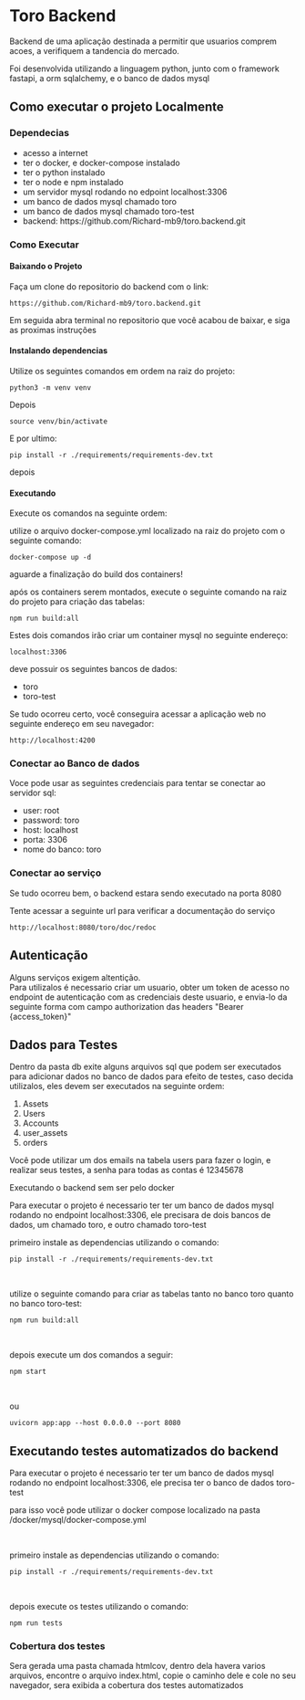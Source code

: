 <h1> Toro Backend </h1>

<p> Backend de uma aplicação destinada a permitir que usuarios comprem acoes, a verifiquem a tandencia do mercado. </p>

<p> Foi desenvolvida utilizando a linguagem python, junto com o framework fastapi, a orm sqlalchemy, e o banco de dados mysql</p>

<h2> Como executar o projeto Localmente</h2>
<h3> Dependecias</h3>
<ul>
    <li>acesso a internet</li>
  <li>ter o docker, e docker-compose instalado</li>
  <li>ter o python instalado</li>
  <li>ter o node e npm instalado</li>
  <li>um servidor mysql rodando no edpoint localhost:3306</li>
  <li>um banco de dados mysql chamado toro</li>
  <li>um banco de dados mysql chamado toro-test</li>
  <li>backend: https://github.com/Richard-mb9/toro.backend.git
</ul>

<h3> Como Executar </h3>

<h4> Baixando o Projeto</h4>

<p> Faça um clone do repositorio do backend com o link: </p>

```
https://github.com/Richard-mb9/toro.backend.git
```

<p> Em seguida abra terminal no repositorio que você acabou de baixar, e siga as proximas instruções </p>


<h4>Instalando dependencias</h4>
<p> Utilize os seguintes comandos em ordem na raiz do projeto:</p>

```
python3 -m venv venv
```

<p> Depois</p>

```
source venv/bin/activate
```

<p> E por ultimo:</p>

```
pip install -r ./requirements/requirements-dev.txt
```
<p>depois</p>

<h4>Executando </h4>
<p> Execute os comandos na seguinte ordem:</p>
<p> utilize o arquivo docker-compose.yml localizado na raiz do projeto com o seguinte comando:</p>

```
docker-compose up -d
```

<p> aguarde a finalização do build dos containers!</p>
<p> após os containers serem montados, execute o seguinte comando na raiz do projeto para criação das tabelas:</p>

```
npm run build:all
```
Estes dois comandos irão criar um container mysql no seguinte endereço:

```
localhost:3306
```

deve possuir os seguintes bancos de dados:

<ul>
  <li>toro</li>
  <li>toro-test</li>
</ul>

<p> Se tudo ocorreu certo, você conseguira acessar a aplicação web no seguinte endereço em seu navegador: </p>

```
http://localhost:4200
```

<h3> Conectar ao Banco de dados </h3>
<p> Voce pode usar as seguintes credenciais para tentar se conectar ao servidor sql:</p>
<ul>
  <li>user: root</li>
  <li>password: toro</li>
  <li>host: localhost</li>
  <li>porta: 3306</li>
  <li>nome do banco: toro</li>
</ul>

<h3> Conectar ao serviço </h3>
<p> Se tudo ocorreu bem, o backend estara sendo executado na porta 8080</p>
<p> Tente acessar a seguinte url para verificar a documentação do serviço</p>

```
http://localhost:8080/toro/doc/redoc  
```

<h2>Autenticação</h2>
Alguns serviços exigem altentição.<br>
Para utilizalos é necessario criar um usuario, obter um token de acesso no endpoint de autenticação com as credenciais deste usuario, e envia-lo da seguinte forma com campo authorization das headers "Bearer {access_token}"

<h2>Dados para Testes</h2>
Dentro da pasta db exite alguns arquivos sql que podem ser executados para adicionar dados no banco de dados para efeito de testes, caso decida utilizalos, eles devem ser executados na seguinte ordem:
<ol>
  <li>Assets</li>
  <li>Users</li>
  <li>Accounts</li>
  <li>user_assets</li>
  <li>orders</li>
</ol>

<p> Você pode utilizar um dos emails na tabela users para fazer o login, e realizar seus testes, a senha para todas as contas é 12345678 </P

<h2>Executando o backend sem ser pelo docker</h2>
<p> Para executar o projeto é necessario ter ter um banco de dados mysql rodando no endpoint localhost:3306, ele precisara de dois bancos de dados, um chamado toro, e outro chamado toro-test</p>

<p>primeiro instale as dependencias utilizando o comando:</p>

```
pip install -r ./requirements/requirements-dev.txt
```
<br>
<p>utilize o seguinte comando para criar as tabelas tanto no banco toro quanto no banco toro-test:</p>

```
npm run build:all
```
<br>
<p>depois execute um dos comandos a seguir:</p>

```
npm start
```
<br>
<p>ou</p>

```
uvicorn app:app --host 0.0.0.0 --port 8080
```

<h2>Executando testes automatizados do backend</h2>
<p> Para executar o projeto é necessario ter ter um banco de dados mysql rodando no endpoint localhost:3306, ele precisa ter o banco de dados toro-test</p>

<p> para isso você pode utilizar o docker compose localizado na pasta /docker/mysql/docker-compose.yml</p>
<br>
<p>primeiro instale as dependencias utilizando o comando:</p>

```
pip install -r ./requirements/requirements-dev.txt
```
<br>

<p>depois execute os testes utilizando o comando:</p>

```
npm run tests
```
<h3>Cobertura dos testes </h3>


<p>Sera gerada uma pasta chamada htmlcov, dentro dela havera varios arquivos, encontre o arquivo index.html, copie o caminho dele e cole no seu navegador, sera exibida a cobertura dos testes automatizados </p>












